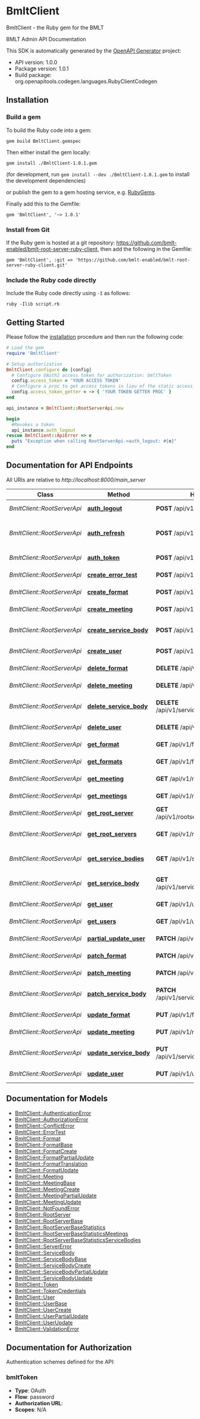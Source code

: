 # BmltClient

BmltClient - the Ruby gem for the BMLT

BMLT Admin API Documentation

This SDK is automatically generated by the [OpenAPI Generator](https://openapi-generator.tech) project:

- API version: 1.0.0
- Package version: 1.0.1
- Build package: org.openapitools.codegen.languages.RubyClientCodegen

## Installation

### Build a gem

To build the Ruby code into a gem:

```shell
gem build BmltClient.gemspec
```

Then either install the gem locally:

```shell
gem install ./BmltClient-1.0.1.gem
```

(for development, run `gem install --dev ./BmltClient-1.0.1.gem` to install the development dependencies)

or publish the gem to a gem hosting service, e.g. [RubyGems](https://rubygems.org/).

Finally add this to the Gemfile:

    gem 'BmltClient', '~> 1.0.1'

### Install from Git

If the Ruby gem is hosted at a git repository: https://github.com/bmlt-enabled/bmlt-root-server-ruby-client, then add the following in the Gemfile:

    gem 'BmltClient', :git => 'https://github.com/bmlt-enabled/bmlt-root-server-ruby-client.git'

### Include the Ruby code directly

Include the Ruby code directly using `-I` as follows:

```shell
ruby -Ilib script.rb
```

## Getting Started

Please follow the [installation](#installation) procedure and then run the following code:

```ruby
# Load the gem
require 'BmltClient'

# Setup authorization
BmltClient.configure do |config|
  # Configure OAuth2 access token for authorization: bmltToken
  config.access_token = 'YOUR ACCESS TOKEN'
  # Configure a proc to get access tokens in lieu of the static access_token configuration
  config.access_token_getter = -> { 'YOUR TOKEN GETTER PROC' } 
end

api_instance = BmltClient::RootServerApi.new

begin
  #Revokes a token
  api_instance.auth_logout
rescue BmltClient::ApiError => e
  puts "Exception when calling RootServerApi->auth_logout: #{e}"
end

```

## Documentation for API Endpoints

All URIs are relative to *http://localhost:8000/main_server*

Class | Method | HTTP request | Description
------------ | ------------- | ------------- | -------------
*BmltClient::RootServerApi* | [**auth_logout**](docs/RootServerApi.md#auth_logout) | **POST** /api/v1/auth/logout | Revokes a token
*BmltClient::RootServerApi* | [**auth_refresh**](docs/RootServerApi.md#auth_refresh) | **POST** /api/v1/auth/refresh | Revokes and issues a new token
*BmltClient::RootServerApi* | [**auth_token**](docs/RootServerApi.md#auth_token) | **POST** /api/v1/auth/token | Creates a token
*BmltClient::RootServerApi* | [**create_error_test**](docs/RootServerApi.md#create_error_test) | **POST** /api/v1/errortest | Tests some errors
*BmltClient::RootServerApi* | [**create_format**](docs/RootServerApi.md#create_format) | **POST** /api/v1/formats | Creates a format
*BmltClient::RootServerApi* | [**create_meeting**](docs/RootServerApi.md#create_meeting) | **POST** /api/v1/meetings | Creates a meeting
*BmltClient::RootServerApi* | [**create_service_body**](docs/RootServerApi.md#create_service_body) | **POST** /api/v1/servicebodies | Creates a service body
*BmltClient::RootServerApi* | [**create_user**](docs/RootServerApi.md#create_user) | **POST** /api/v1/users | Creates a user
*BmltClient::RootServerApi* | [**delete_format**](docs/RootServerApi.md#delete_format) | **DELETE** /api/v1/formats/{formatId} | Deletes a format
*BmltClient::RootServerApi* | [**delete_meeting**](docs/RootServerApi.md#delete_meeting) | **DELETE** /api/v1/meetings/{meetingId} | Deletes a meeting
*BmltClient::RootServerApi* | [**delete_service_body**](docs/RootServerApi.md#delete_service_body) | **DELETE** /api/v1/servicebodies/{serviceBodyId} | Deletes a service body
*BmltClient::RootServerApi* | [**delete_user**](docs/RootServerApi.md#delete_user) | **DELETE** /api/v1/users/{userId} | Deletes a user
*BmltClient::RootServerApi* | [**get_format**](docs/RootServerApi.md#get_format) | **GET** /api/v1/formats/{formatId} | Retrieves a format
*BmltClient::RootServerApi* | [**get_formats**](docs/RootServerApi.md#get_formats) | **GET** /api/v1/formats | Retrieves formats
*BmltClient::RootServerApi* | [**get_meeting**](docs/RootServerApi.md#get_meeting) | **GET** /api/v1/meetings/{meetingId} | Retrieves a meeting
*BmltClient::RootServerApi* | [**get_meetings**](docs/RootServerApi.md#get_meetings) | **GET** /api/v1/meetings | Retrieves meetings
*BmltClient::RootServerApi* | [**get_root_server**](docs/RootServerApi.md#get_root_server) | **GET** /api/v1/rootservers/{rootServerId} | Retrieves a root server
*BmltClient::RootServerApi* | [**get_root_servers**](docs/RootServerApi.md#get_root_servers) | **GET** /api/v1/rootservers | Retrieves root servers
*BmltClient::RootServerApi* | [**get_service_bodies**](docs/RootServerApi.md#get_service_bodies) | **GET** /api/v1/servicebodies | Retrieves service bodies
*BmltClient::RootServerApi* | [**get_service_body**](docs/RootServerApi.md#get_service_body) | **GET** /api/v1/servicebodies/{serviceBodyId} | Retrieves a service body
*BmltClient::RootServerApi* | [**get_user**](docs/RootServerApi.md#get_user) | **GET** /api/v1/users/{userId} | Retrieves a single user
*BmltClient::RootServerApi* | [**get_users**](docs/RootServerApi.md#get_users) | **GET** /api/v1/users | Retrieves users
*BmltClient::RootServerApi* | [**partial_update_user**](docs/RootServerApi.md#partial_update_user) | **PATCH** /api/v1/users/{userId} | Patches a user
*BmltClient::RootServerApi* | [**patch_format**](docs/RootServerApi.md#patch_format) | **PATCH** /api/v1/formats/{formatId} | Patches a format
*BmltClient::RootServerApi* | [**patch_meeting**](docs/RootServerApi.md#patch_meeting) | **PATCH** /api/v1/meetings/{meetingId} | Patches a meeting
*BmltClient::RootServerApi* | [**patch_service_body**](docs/RootServerApi.md#patch_service_body) | **PATCH** /api/v1/servicebodies/{serviceBodyId} | Patches a service body
*BmltClient::RootServerApi* | [**update_format**](docs/RootServerApi.md#update_format) | **PUT** /api/v1/formats/{formatId} | Updates a format
*BmltClient::RootServerApi* | [**update_meeting**](docs/RootServerApi.md#update_meeting) | **PUT** /api/v1/meetings/{meetingId} | Updates a meeting
*BmltClient::RootServerApi* | [**update_service_body**](docs/RootServerApi.md#update_service_body) | **PUT** /api/v1/servicebodies/{serviceBodyId} | Updates a Service Body
*BmltClient::RootServerApi* | [**update_user**](docs/RootServerApi.md#update_user) | **PUT** /api/v1/users/{userId} | Update single user


## Documentation for Models

 - [BmltClient::AuthenticationError](docs/AuthenticationError.md)
 - [BmltClient::AuthorizationError](docs/AuthorizationError.md)
 - [BmltClient::ConflictError](docs/ConflictError.md)
 - [BmltClient::ErrorTest](docs/ErrorTest.md)
 - [BmltClient::Format](docs/Format.md)
 - [BmltClient::FormatBase](docs/FormatBase.md)
 - [BmltClient::FormatCreate](docs/FormatCreate.md)
 - [BmltClient::FormatPartialUpdate](docs/FormatPartialUpdate.md)
 - [BmltClient::FormatTranslation](docs/FormatTranslation.md)
 - [BmltClient::FormatUpdate](docs/FormatUpdate.md)
 - [BmltClient::Meeting](docs/Meeting.md)
 - [BmltClient::MeetingBase](docs/MeetingBase.md)
 - [BmltClient::MeetingCreate](docs/MeetingCreate.md)
 - [BmltClient::MeetingPartialUpdate](docs/MeetingPartialUpdate.md)
 - [BmltClient::MeetingUpdate](docs/MeetingUpdate.md)
 - [BmltClient::NotFoundError](docs/NotFoundError.md)
 - [BmltClient::RootServer](docs/RootServer.md)
 - [BmltClient::RootServerBase](docs/RootServerBase.md)
 - [BmltClient::RootServerBaseStatistics](docs/RootServerBaseStatistics.md)
 - [BmltClient::RootServerBaseStatisticsMeetings](docs/RootServerBaseStatisticsMeetings.md)
 - [BmltClient::RootServerBaseStatisticsServiceBodies](docs/RootServerBaseStatisticsServiceBodies.md)
 - [BmltClient::ServerError](docs/ServerError.md)
 - [BmltClient::ServiceBody](docs/ServiceBody.md)
 - [BmltClient::ServiceBodyBase](docs/ServiceBodyBase.md)
 - [BmltClient::ServiceBodyCreate](docs/ServiceBodyCreate.md)
 - [BmltClient::ServiceBodyPartialUpdate](docs/ServiceBodyPartialUpdate.md)
 - [BmltClient::ServiceBodyUpdate](docs/ServiceBodyUpdate.md)
 - [BmltClient::Token](docs/Token.md)
 - [BmltClient::TokenCredentials](docs/TokenCredentials.md)
 - [BmltClient::User](docs/User.md)
 - [BmltClient::UserBase](docs/UserBase.md)
 - [BmltClient::UserCreate](docs/UserCreate.md)
 - [BmltClient::UserPartialUpdate](docs/UserPartialUpdate.md)
 - [BmltClient::UserUpdate](docs/UserUpdate.md)
 - [BmltClient::ValidationError](docs/ValidationError.md)


## Documentation for Authorization


Authentication schemes defined for the API:
### bmltToken


- **Type**: OAuth
- **Flow**: password
- **Authorization URL**: 
- **Scopes**: N/A

